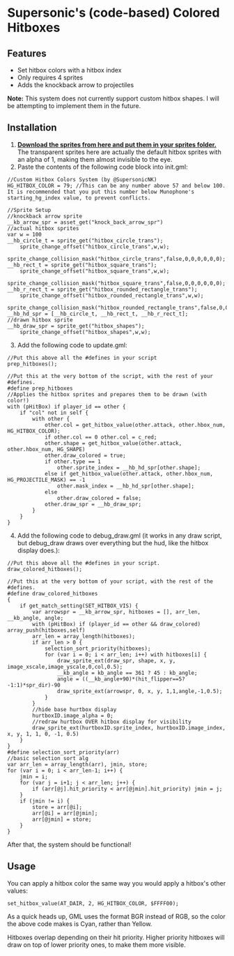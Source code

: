 # Supersonic's (code-based) Colored Hitboxes

## Features

- Set hitbox colors with a hitbox index
- Only requires 4 sprites
- Adds the knockback arrow to projectiles

**Note:** This system does not currently support custom hitbox shapes.
I will be attempting to implement them in the future.

## Installation

1. [**Download the sprites from here and put them in your sprites folder.**](https://drive.google.com/drive/folders/13PaY_ngj2neB0xYNVLpUM0BGTrb5bX0U?usp=sharing) The transparent sprites here are actually the default hitbox sprites with an alpha of 1, making them almost invisible to the eye.
2. Paste the contents of the following code block into init.gml:

```gml
//Custom Hitbox Colors System (by @SupersonicNK)
HG_HITBOX_COLOR = 79; //This can be any number above 57 and below 100. It is recommended that you put this number below Munophone's starting_hg_index value, to prevent conflicts.

//Sprite Setup
//knockback arrow sprite
__kb_arrow_spr = asset_get("knock_back_arrow_spr")
//actual hitbox sprites
var w = 100
__hb_circle_t = sprite_get("hitbox_circle_trans");
    sprite_change_offset("hitbox_circle_trans",w,w);
    sprite_change_collision_mask("hitbox_circle_trans",false,0,0,0,0,0,0);
__hb_rect_t = sprite_get("hitbox_square_trans");
    sprite_change_offset("hitbox_square_trans",w,w);
    sprite_change_collision_mask("hitbox_square_trans",false,0,0,0,0,0,0);
__hb_r_rect_t = sprite_get("hitbox_rounded_rectangle_trans");
    sprite_change_offset("hitbox_rounded_rectangle_trans",w,w);
    sprite_change_collision_mask("hitbox_rounded_rectangle_trans",false,0,0,0,0,0,0);
__hb_hd_spr = [__hb_circle_t, __hb_rect_t, __hb_r_rect_t];
//drawn hitbox sprite
__hb_draw_spr = sprite_get("hitbox_shapes");
    sprite_change_offset("hitbox_shapes",w,w);
```

3. Add the following code to update.gml:

```gml
//Put this above all the #defines in your script
prep_hitboxes();

//Put this at the very bottom of the script, with the rest of your #defines.
#define prep_hitboxes
//Applies the hitbox sprites and prepares them to be drawn (with color!)
with (pHitBox) if player_id == other {
    if "col" not in self {
        with other {
            other.col = get_hitbox_value(other.attack, other.hbox_num, HG_HITBOX_COLOR);
            if other.col == 0 other.col = c_red;
            other.shape = get_hitbox_value(other.attack, other.hbox_num, HG_SHAPE)
            other.draw_colored = true;
            if other.type == 1
                other.sprite_index = __hb_hd_spr[other.shape];
            else if get_hitbox_value(other.attack, other.hbox_num, HG_PROJECTILE_MASK) == -1
                other.mask_index = __hb_hd_spr[other.shape];
            else 
                other.draw_colored = false;
            other.draw_spr = __hb_draw_spr;
        }
    }
}
```

4. Add the following code to debug_draw.gml (it works in any draw script, but debug_draw draws over everything but the hud, like the hitbox display does.):

```gml
//Put this above all the #defines in your script.
draw_colored_hitboxes();

//Put this at the very bottom of your script, with the rest of the #defines.
#define draw_colored_hitboxes
{
    if get_match_setting(SET_HITBOX_VIS) {
        var arrowspr = __kb_arrow_spr, hitboxes = [], arr_len, __kb_angle, angle;
        with (pHitBox) if (player_id == other && draw_colored) array_push(hitboxes,self)
        arr_len = array_length(hitboxes);
        if arr_len > 0 {
            selection_sort_priority(hitboxes);
            for (var i = 0; i < arr_len; i++) with hitboxes[i] {
                draw_sprite_ext(draw_spr, shape, x, y, image_xscale,image_yscale,0,col,0.5);
                __kb_angle = kb_angle == 361 ? 45 : kb_angle;
                angle = ((__kb_angle+90)*(hit_flipper==5?-1:1)*spr_dir)-90
                draw_sprite_ext(arrowspr, 0, x, y, 1,1,angle,-1,0.5);
            }
        }
        //hide base hurtbox display
        hurtboxID.image_alpha = 0;
        //redraw hurtbox OVER hitbox display for visibility
        draw_sprite_ext(hurtboxID.sprite_index, hurtboxID.image_index, x, y, 1, 1, 0, -1, 0.5)
    }
}
#define selection_sort_priority(arr)
//basic selection sort alg
var arr_len = array_length(arr), jmin, store;
for (var i = 0; i < arr_len-1; i++) {
    jmin = i;
    for (var j = i+1; j < arr_len; j++) {
        if (arr[@j].hit_priority < arr[@jmin].hit_priority) jmin = j;
    }
    if (jmin != i) {
        store = arr[@i];
        arr[@i] = arr[@jmin];
        arr[@jmin] = store;
    }
}
```

After that, the system should be functional!

## Usage

You can apply a hitbox color the same way you would apply a hitbox's other values:

`set_hitbox_value(AT_DAIR, 2, HG_HITBOX_COLOR, $FFFF00);`

As a quick heads up, GML uses the format BGR instead of RGB, so the color the above code makes is Cyan, rather than Yellow.

Hitboxes overlap depending on their hit priority. Higher priority hitboxes will draw on top of lower priority ones, to make them more visible.
